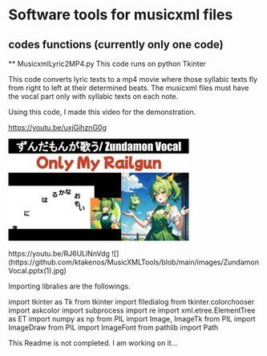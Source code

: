 # Software tools for musicxml files

## codes functions (currently only one code)
** MusicxmlLyric2MP4.py
This code runs on python Tkinter

This code converts lyric texts to a mp4 movie where those syllabic texts fly from right to left at their determined beats.
The musicxml files must have the vocal part only with syllabic texts on each note.

Using this code, I made this video for the demonstration.

https://youtu.be/uxjGihznG0g
<p>
 <img href="https://youtu.be/uxjGihznG0g", src="https://github.com/ktakenos/MusicXMLTools/blob/main/images/ZundamonVocal.pptx.jpg", width="360px">
</p>
https://youtu.be/RJ6ULlNnVdg
![](https://github.com/ktakenos/MusicXMLTools/blob/main/images/ZundamonVocal.pptx(1).jpg)


Importing libralies are the followings.

import tkinter as Tk
from tkinter import filedialog
from tkinter.colorchooser import askcolor
import subprocess
import re
import xml.etree.ElementTree as ET
import numpy as np
from PIL import Image, ImageTk
from PIL import ImageDraw
from PIL import ImageFont
from pathlib import Path


This Readme is not completed. I am working on it...

